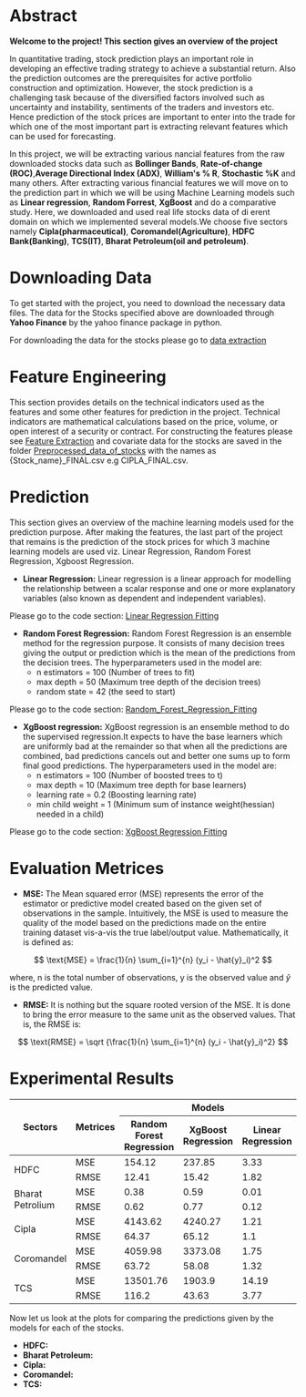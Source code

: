 # **Abstract**
**Welcome to the project!  This section gives an overview of the project**

 In quantitative trading, stock prediction plays an important role in developing an effective trading strategy to achieve a substantial return. Also the prediction outcomes are the prerequisites for active portfolio construction and optimization. However, the stock prediction is a challenging task because of the diversified factors involved such as uncertainty and instability, sentiments of the traders and investors etc. Hence prediction of the stock prices are important to enter into the trade for which one of the most important part is extracting relevant features which can be used for forecasting. 
 
 In this project, we will be extracting various nancial features from the raw downloaded stocks data such as **Bollinger Bands**, **Rate-of-change (ROC)**,**Average Directional Index (ADX)**, **William's % R**, **Stochastic %K** and many others. After extracting various financial features we will move on to the prediction part in which we will be using Machine Learning models such as  **Linear regression**, **Random Forrest**, **XgBoost** and do a comparative study.
 Here, we downloaded and used real life stocks data of di erent domain on which we implemented several models.We choose five sectors namely **Cipla(pharmaceutical)**, **Coromandel(Agriculture)**, **HDFC Bank(Banking)**, **TCS(IT)**, **Bharat Petroleum(oil and petroleum)**.


 # **Downloading Data**
 To get started with the project, you need to download the necessary data files. The data for the Stocks specified above are downloaded through **Yahoo Finance** by the yahoo finance package in python. 
 
 For downloading the data for the stocks please go to [data extraction](https://github.com/srirup11/Prediction_of_multiple_stock_prices_using_features_from_technical_indicators/blob/main/codes/data%20extraction.ipynb)

 # **Feature Engineering**
 This section provides details on the technical indicators used as the features and some other features for prediction in the project. Technical indicators are mathematical calculations based on the price, volume, or open interest of a security or contract. For constructing the features please see [Feature Extraction](https://github.com/srirup11/Prediction_of_multiple_stock_prices_using_features_from_technical_indicators/blob/main/codes/Feature%20Extraction.ipynb) and covariate data for the stocks are saved in the folder [Preprocessed_data_of_stocks](https://github.com/srirup11/Prediction_of_multiple_stock_prices_using_features_from_technical_indicators/tree/main/Preprocessed_data_of_stocks) with the names as {Stock_name}_FINAL.csv e.g CIPLA_FINAL.csv.

# **Prediction**
This section gives an overview of the machine learning models used for the prediction purpose. After making the features, the last part of the project that remains is the prediction of the stock prices for which 3 machine learning models are used viz. Linear Regression, Random Forest Regression, Xgboost Regression.
* **Linear Regression:**
 Linear regression is a linear approach for modelling the relationship between a scalar response and one or more explanatory variables (also known as dependent and independent variables).

Please go to the code section: [Linear Regression Fitting](https://github.com/srirup11/Prediction_of_multiple_stock_prices_using_features_from_technical_indicators/blob/main/codes/Linear%20Regression%20Fitting.ipynb) 

* **Random Forest Regression:**
  Random Forest Regression is an ensemble method for the regression purpose. It consists of many decision trees giving the output or prediction which is the mean of the predictions from the decision trees. The hyperparameters used in the model are:
  - n estimators = 100 (Number of trees to fit)
  - max depth = 50 (Maximum tree depth of the decision trees)
  - random state = 42 (the seed to start)
 
Please go to the code section: [Random_Forest_Regression_Fitting](https://github.com/srirup11/Prediction_of_multiple_stock_prices_using_features_from_technical_indicators/blob/main/codes/Random_Forest_Regression_Fitting.ipynb)

* **XgBoost regression:**
   XgBoost regression is an ensemble method to do the supervised regression.It expects to have the base learners which are uniformly bad at the remainder so that when all the predictions are combined, bad predictions cancels out and better one sums up to form final good predictions. The hyperparameters used in the model are:
  - n estimators = 100 (Number of boosted trees to t)
  - max depth = 10 (Maximum tree depth for base learners)
  - learning rate = 0.2 (Boosting learning rate)
  - min child weight = 1 (Minimum sum of instance weight(hessian) needed in a child)

Please go to the code section: [XgBoost Regression Fitting](https://github.com/srirup11/Prediction_of_multiple_stock_prices_using_features_from_technical_indicators/blob/main/codes/XgBoost%20Regression%20Fitting.ipynb)


# **Evaluation Metrices**

* **MSE:**
 The Mean squared error (MSE) represents the error of the estimator or predictive model created based on the given set of observations in the sample. Intuitively, the MSE is used to measure the quality of the model based on the predictions made on the entire training dataset vis-a-vis the true label/output value. Mathematically, it is defined as:
 
$$
\text{MSE} = \frac{1}{n} \sum_{i=1}^{n} (y_i - \hat{y}_i)^2
$$

where, n is the total number of observations, y is the observed value and $\hat{y}$ is the predicted value. 

* **RMSE:**
  It is nothing but the square rooted version of the MSE. It is done to bring the error measure to the same unit as the observed values. That is, the RMSE is:

$$
\text{RMSE} = \sqrt {\frac{1}{n} \sum_{i=1}^{n} (y_i - \hat{y}_i)^2}
$$

# **Experimental Results**

<table>
  <thead>
    <tr>
      <th rowspan="2">Sectors</th>
      <th rowspan="2">Metrices</th>
      <th colspan="3">Models</th>
    </tr>
    <tr>
      <th>Random Forest Regression</th>
      <th>XgBoost Regression</th>
      <th>Linear Regression</th>
    </tr>
  </thead>
  <tbody>
    <tr>
      <td rowspan="2">HDFC</td>
      <td>MSE</td>
      <td>154.12</td>
      <td>237.85</td>
      <td>3.33</td>
    </tr>
    <tr>
      <td>RMSE</td>
      <td>12.41</td>
      <td>15.42</td>
      <td>1.82</td>
    </tr>
    <tr>
      <td rowspan="2">Bharat Petrolium</td>
      <td>MSE</td>
      <td>0.38</td>
      <td>0.59</td>
      <td>0.01</td>
    </tr>
    <tr>
      <td>RMSE</td>
      <td>0.62</td>
      <td>0.77</td>
      <td>0.12</td>
    </tr>
    <tr>
      <td rowspan="2">Cipla</td>
      <td>MSE</td>
      <td>4143.62</td>
      <td>4240.27</td>
      <td>1.21</td>
    </tr>
    <tr>
      <td>RMSE</td>
      <td>64.37</td>
      <td>65.12</td>
      <td>1.1</td>
    </tr>
    <tr>
      <td rowspan="2">Coromandel</td>
      <td>MSE</td>
      <td>4059.98</td>
      <td>3373.08</td>
      <td>1.75</td>
    </tr>
    <tr>
      <td>RMSE</td>
      <td>63.72</td>
      <td>58.08</td>
      <td>1.32</td>
    </tr>
    <tr>
      <td rowspan="2">TCS</td>
      <td>MSE</td>
      <td>13501.76</td>
      <td>1903.9</td>
      <td>14.19</td>
    </tr>
    <tr>
      <td>RMSE</td>
      <td>116.2</td>
      <td>43.63</td>
      <td>3.77</td>
    </tr>
  </tbody>
</table>

Now let us look at the plots for comparing the predictions given by the models for each of the stocks.

* **HDFC:**
* **Bharat Petroleum:**
* **Cipla:**
* **Coromandel:**
* **TCS:**




